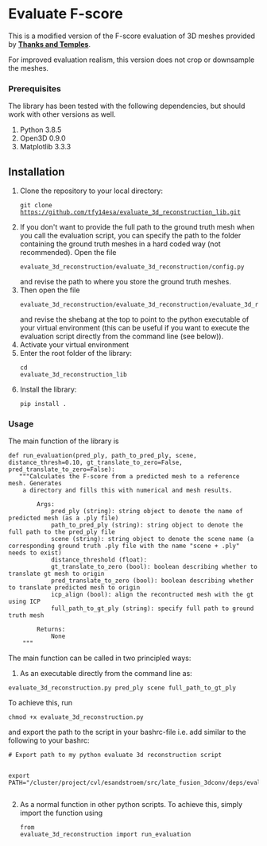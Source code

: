 # Evaluate F-score

This is a modified version of the F-score evaluation of 3D meshes provided by [**Thanks and Temples**](https://github.com/isl-org/TanksAndTemples/tree/master/python_toolbox/evaluation). 

For improved evaluation realism, this version does not crop or downsample the meshes.

### Prerequisites
The library has been tested with the following dependencies, but should work with other versions as well.

1. Python 3.8.5
2. Open3D 0.9.0
3. Matplotlib 3.3.3

## Installation

1. Clone the repository to your local directory: <pre><code>git clone https://github.com/tfy14esa/evaluate_3d_reconstruction_lib.git</code></pre>
2. If you don't want to provide the full path to the ground truth mesh when you call the evaluation script, you can specify the path to the folder containing the ground truth meshes in a hard coded way (not recommended). Open the file <pre><code>evaluate_3d_reconstruction/evaluate_3d_reconstruction/config.py</code></pre> and revise the path to where you store the ground truth meshes. 
3. Then open the file <pre><code>evaluate_3d_reconstruction/evaluate_3d_reconstruction/evaluate_3d_reconstruction.py</code></pre> and revise the shebang at the top to point to the python executable of your virtual environment (this can be useful if you want to execute the evaluation script directly from the command line (see below)).
4. Activate your virtual environment
5. Enter the root folder of the library: <pre><code>cd evaluate_3d_reconstruction_lib</code></pre>
6. Install the library: <pre><code>pip install .</code></pre>
 
### Usage

The main function of the library is 
<pre><code>def run_evaluation(pred_ply, path_to_pred_ply, scene, distance_thresh=0.10, gt_translate_to_zero=False, pred_translate_to_zero=False):
   """Calculates the F-score from a predicted mesh to a reference mesh. Generates
    a directory and fills this with numerical and mesh results.

        Args:
            pred_ply (string): string object to denote the name of predicted mesh (as a .ply file)
            path_to_pred_ply (string): string object to denote the full path to the pred_ply file
            scene (string): string object to denote the scene name (a corresponding ground truth .ply file with the name "scene + .ply" needs to exist)
            distance_threshold (float):
            gt_translate_to_zero (bool): boolean describing whether to translate gt mesh to origin
            pred_translate_to_zero (bool): boolean describing whether to translate predicted mesh to origin
            icp_align (bool): align the recontructed mesh with the gt using ICP
            full_path_to_gt_ply (string): specify full path to ground truth mesh

        Returns:
            None
    """
</code></pre>

The main function can be called in two principled ways:

1. As an executable directly from the command line as:
<pre><code>evaluate_3d_reconstruction.py pred_ply scene full_path_to_gt_ply</code></pre> To achieve this, run <pre><code>chmod +x evaluate_3d_reconstruction.py</code></pre> and export the path to the script in your bashrc-file i.e. add similar to the following to your bashrc: <pre><code># Export path to my python evaluate 3d reconstruction script
export PATH="/cluster/project/cvl/esandstroem/src/late_fusion_3dconv/deps/evaluate_3d_reconstruction/evaluate_3d_reconstruction:$PATH"</code></pre>

2. As a normal function in other python scripts. To achieve this, simply import the function using <pre><code>from evaluate_3d_reconstruction import run_evaluation</code></pre>
